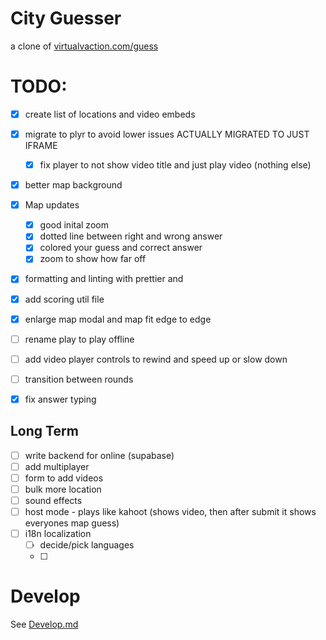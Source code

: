 # City Guesser

a clone of [virtualvaction.com/guess]()

# TODO:

- [x] create list of locations and video embeds
- [x] migrate to plyr to avoid lower issues ACTUALLY MIGRATED TO JUST IFRAME
  - [x] fix player to not show video title and just play video (nothing else)
- [x] better map background

- [x] Map updates
  - [x] good inital zoom
  - [x] dotted line between right and wrong answer
  - [x] colored your guess and correct answer
  - [x] zoom to show how far off
- [x] formatting and linting with prettier and
- [X] add scoring util file
- [X] enlarge map modal and map fit edge to edge
- [ ] rename play to play offline
- [ ] add video player controls to rewind and speed up or slow down
- [ ] transition between rounds
- [X] fix answer typing

## Long Term

- [ ] write backend for online (supabase)
- [ ] add multiplayer
- [ ] form to add videos
- [ ] bulk more location
- [ ] sound effects
- [ ] host mode - plays like kahoot (shows video, then after submit it shows everyones map guess)
- [ ] i18n localization
  - [ ] decide/pick languages
  - [ ]

# Develop

See [Develop.md](Develop.md)
